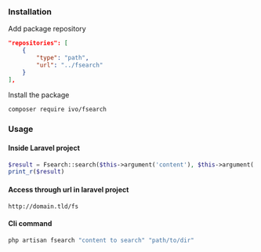 ### Installation

Add package repository
```json
"repositories": [
    {
        "type": "path",
        "url": "../fsearch"
    }
],
```

Install the package
```bash
composer require ivo/fsearch
```

### Usage

#### Inside Laravel project
```php
$result = Fsearch::search($this->argument('content'), $this->argument('path'));
print_r($result)
```

#### Access through url in laravel project
```
http://domain.tld/fs
```

#### Cli command
```bash
php artisan fsearch "content to search" "path/to/dir"
```
